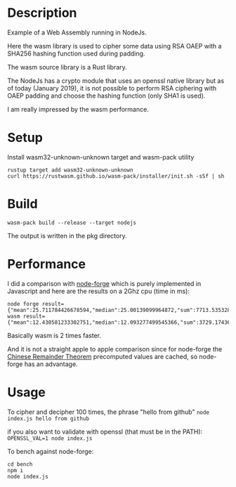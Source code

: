 # Description

Example of a Web Assembly running in NodeJs.

Here the wasm library is used to cipher some data using RSA OAEP with a SHA256 hashing function used during padding. 

The wasm source library is a Rust library.

The NodeJs has a crypto module that uses an openssl native library but as of today (January 2019), it is not possible to perform RSA ciphering
with OAEP padding and choose the hashing function (only SHA1 is used).

I am really impressed by the wasm performance.

# Setup
Install wasm32-unknown-unknown target and wasm-pack utility

```
rustup target add wasm32-unknown-unknown
curl https://rustwasm.github.io/wasm-pack/installer/init.sh -sSf | sh
```

# Build

```
wasm-pack build --release --target nodejs
```

The output is written in the pkg directory.

# Performance
I did a comparison with [node-forge](https://github.com/digitalbazaar/forge "node-forge") which is purely implemented in Javascript and here are the results on a 2Ghz cpu (time in ms):
```
node forge result={"mean":25.711784426678594,"median":25.00139099964872,"sum":7713.535328003578,"p90":27.446467999834567}
wasm result={"mean":12.430581233302751,"median":12.093277499545366,"sum":3729.1743699908257,"p90":13.090865499805659}
```
Basically wasm is 2 times faster.

And it is not a straight apple to apple comparison since for node-forge the [Chinese Remainder Theorem](https://en.wikipedia.org/wiki/Chinese_remainder_theorem "Chinese remainder theorem") precomputed values are cached, so node-forge has an advantage.


# Usage

To cipher and decipher 100 times, the phrase "hello from github"
`node index.js hello from github`

if you also want to validate with openssl (that must be in the PATH):
`OPENSSL_VAL=1 node index.js`


To bench against node-forge:
```
cd bench
npm i
node index.js
```
